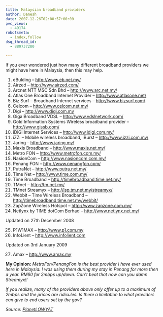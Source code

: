 ```yaml
---
title: Malaysian broadband providers
author: Danesh
date: 2007-12-26T02:00:57+00:00
pvc_views:
  - 49174
robotsmeta:
  - index,follow
dsq_thread_id:
  - 889737280

---
```

If you ever wondered just how many different broadband providers we might have here in Malaysia, then this may help.

1. eBulding &#8211; http://www.eb.net.my/  
2. Airzed &#8211; http://www.airzed.com/  
3. Arcnet NTT MSC Sdn Bhd &#8211; http://www.arc.net.my/  
4. Atlas One Broadband Internet Provider &#8211; http://www.atlasone.net/  
5. Biz Surf &#8211; Broadband Internet services &#8211; http://www.bizsurf.com/  
6. Celcom &#8211; http://www.celcom.net.my/  
7. Digi &#8211; http://www.digi.com.my  
8. Giga Broadband VDSL &#8211; http://www.vdslnetwork.com/  
9. Gold Information Systems Wireless broadband provider &#8211; http://www.gissb.com/  
10. iDiGi Internet Services &#8211; http://www.idigi.com.my/  
11. iZZi &#8211; Mobile wireless broadband, iBurst &#8211; http://www.izzi.com.my/  
12. Jaring &#8211; http://www.jaring.my/  
13. Maxis Broadband &#8211; http://www.maxis.net.my/  
14. Metro FON &#8211; http://www.metrofon.com.my/  
15. NasionCom &#8211; http://www.nasioncom.com.my/  
16. Penang FON &#8211; http://www.penangfon.com/  
17. PutraNet &#8211; http://www.putra.net.my/  
18. Time Net &#8211; http://www.time.com.my/  
19. Time Broadband &#8211; http://timebroadband.time.net.my/  
20. TMnet &#8211; http://tm.net.my/  
21. TMnet Streamyx &#8211; http://isp.tm.net.my/streamyx/  
22. Webbit &#8211; Time Wireless Broadband &#8211; http://timebroadband.time.net.my/webbit/  
23. ZapZone Wireless Hotspot &#8211; http://www.zapzone.com.my/  
24. Netlynx by TIME dotCom Berhad &#8211; http://www.netlynx.net.my/

Updated on 27th December 2008

25. P1W1MAX &#8211; http://www.p1.com.my  
26. InfoLient &#8211; http://www.infolient.com

Updated on 3rd January 2009

27. Amax &#8211; http://www.amax.my

**My Opinion:** _MetroFon/PenangFon is the best provider I have ever used here in Malaysia. I was using them during my stay in Penang for more then a year. RM60 for 2mbps up/down. Can't beat that now can you damn Streamyx!!_ 

_If you realize, many of the providers above only offer up to a maximum of 2mbps and the prices are ridicules. Is there a limitation to what providers can give to end users set by the gov?_ 

_Source: [PlanetLOWYAT][1]_

 [1]: http://www.planetlowyat.com/blog/malaysia-internet-broadband-providers-list/